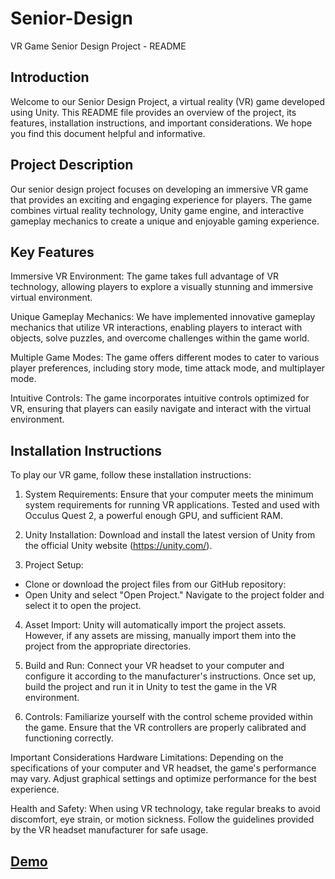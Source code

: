 # Senior-Design
VR Game Senior Design Project - README
## Introduction
Welcome to our Senior Design Project, a virtual reality (VR) game developed using Unity. This README file provides an overview of the project, its features, installation instructions, and important considerations. We hope you find this document helpful and informative.

## Project Description
Our senior design project focuses on developing an immersive VR game that provides an exciting and engaging experience for players. The game combines virtual reality technology, Unity game engine, and interactive gameplay mechanics to create a unique and enjoyable gaming experience.

## Key Features
Immersive VR Environment: The game takes full advantage of VR technology, allowing players to explore a visually stunning and immersive virtual environment.

Unique Gameplay Mechanics: We have implemented innovative gameplay mechanics that utilize VR interactions, enabling players to interact with objects, solve puzzles, and overcome challenges within the game world.

Multiple Game Modes: The game offers different modes to cater to various player preferences, including story mode, time attack mode, and multiplayer mode.

Intuitive Controls: The game incorporates intuitive controls optimized for VR, ensuring that players can easily navigate and interact with the virtual environment.

## Installation Instructions
To play our VR game, follow these installation instructions:

1. System Requirements: Ensure that your computer meets the minimum system requirements for running VR applications. Tested and used with Occulus Quest 2, a powerful enough GPU, and sufficient RAM.

2. Unity Installation: Download and install the latest version of Unity from the official Unity website (https://unity.com/).

3. Project Setup:

* Clone or download the project files from our GitHub repository:
* Open Unity and select "Open Project." Navigate to the project folder and select it to open the project.
4. Asset Import: Unity will automatically import the project assets. However, if any assets are missing, manually import them into the project from the appropriate directories.

5. Build and Run: Connect your VR headset to your computer and configure it according to the manufacturer's instructions. Once set up, build the project and run it in Unity to test the game in the VR environment.

6. Controls: Familiarize yourself with the control scheme provided within the game. Ensure that the VR controllers are properly calibrated and functioning correctly.

Important Considerations
Hardware Limitations: Depending on the specifications of your computer and VR headset, the game's performance may vary. Adjust graphical settings and optimize performance for the best experience.

Health and Safety: When using VR technology, take regular breaks to avoid discomfort, eye strain, or motion sickness. Follow the guidelines provided by the VR headset manufacturer for safe usage.

## [Demo](https://www.youtube.com/watch?v=93WAUp5h7TE)
